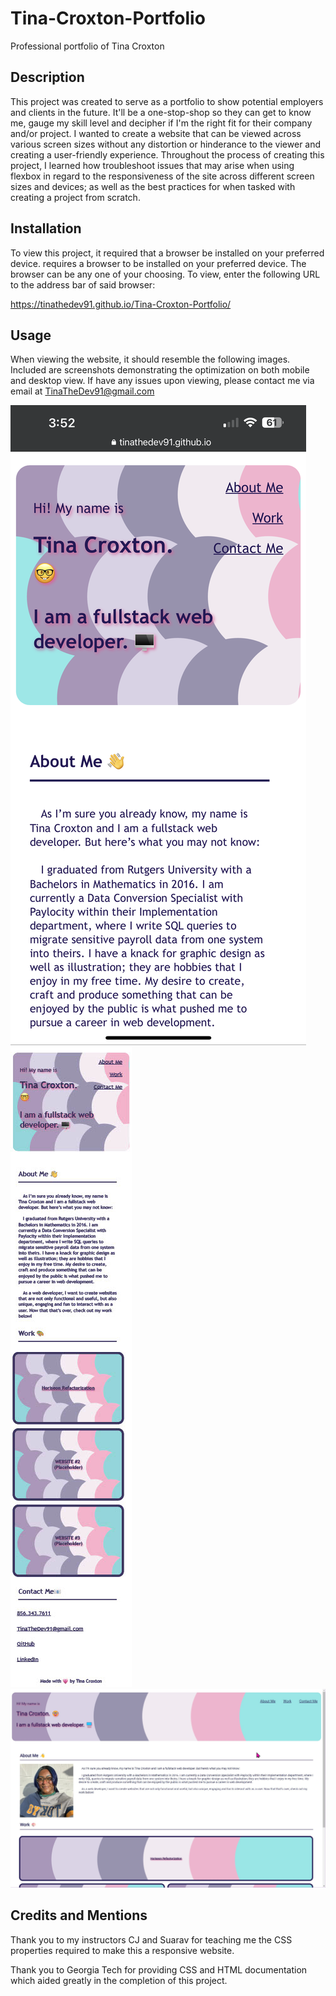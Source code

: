 # Tina-Croxton-Portfolio
Professional portfolio of Tina Croxton

## Description

This project was created to serve as a portfolio to show potential employers and clients in the future. It'll be a one-stop-shop so they can get to know me, gauge my skill level and decipher if I'm the right fit for their company and/or project. I wanted to create a website that can be viewed across various screen sizes without any distortion or hinderance to the viewer and creating a user-friendly experience. Throughout the process of creating this project, I learned how troubleshoot issues that may arise when using flexbox in regard to the responsiveness of the site across different screen sizes and devices; as well as the best practices for when tasked with creating a project from scratch.

## Installation

To view this project, it required that a browser be installed on your preferred device. requires a browser to be installed on your preferred device. The browser can be any one of your choosing. To view, enter the following URL to the address bar of said browser:

https://tinathedev91.github.io/Tina-Croxton-Portfolio/

## Usage

When viewing the website, it should resemble the following images. Included are screenshots demonstrating the optimization on both mobile and desktop view. If have any issues upon viewing, please contact me via email at TinaTheDev91@gmail.com

   
![screenshot-mobile](./assets/Screenshot%20Mobile%20View.PNG)
![screenshot-mobile-full](./assets/Mobile%20Full%20View.jpg)
![screenshot-desktop](./assets/Screenshot%20Desktop.jpg)
   

## Credits and Mentions

Thank you to my instructors CJ and Suarav for teaching me the CSS properties required to make this a responsive website. 

Thank you to Georgia Tech for providing CSS and HTML documentation which aided greatly in the completion of this project.
